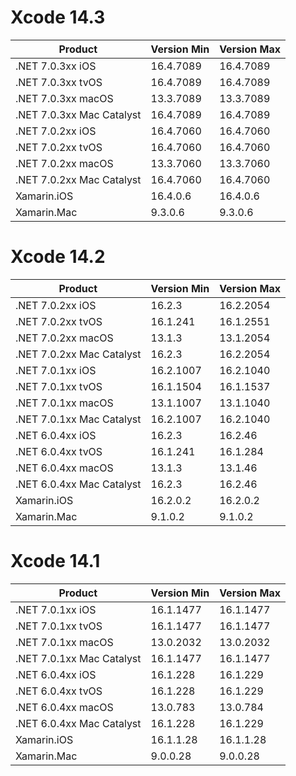 # Xcode 14.3
| Product                   | Version Min | Version Max |
| ------------------------- | ----------- | ----------- |
| .NET 7.0.3xx iOS          | 16.4.7089   | 16.4.7089   |
| .NET 7.0.3xx tvOS         | 16.4.7089   | 16.4.7089   |
| .NET 7.0.3xx macOS        | 13.3.7089   | 13.3.7089   |
| .NET 7.0.3xx Mac Catalyst | 16.4.7089   | 16.4.7089   |
| .NET 7.0.2xx iOS          | 16.4.7060   | 16.4.7060   |
| .NET 7.0.2xx tvOS         | 16.4.7060   | 16.4.7060   |
| .NET 7.0.2xx macOS        | 13.3.7060   | 13.3.7060   |
| .NET 7.0.2xx Mac Catalyst | 16.4.7060   | 16.4.7060   |
| Xamarin.iOS               | 16.4.0.6    | 16.4.0.6    |
| Xamarin.Mac               | 9.3.0.6     | 9.3.0.6     |



# Xcode 14.2
| Product                   | Version Min | Version Max |
| ------------------------- | ----------- | ----------- |
| .NET 7.0.2xx iOS          | 16.2.3      | 16.2.2054   |
| .NET 7.0.2xx tvOS         | 16.1.241    | 16.1.2551   |
| .NET 7.0.2xx macOS        | 13.1.3      | 13.1.2054   |
| .NET 7.0.2xx Mac Catalyst | 16.2.3      | 16.2.2054   |
| .NET 7.0.1xx iOS          | 16.2.1007   | 16.2.1040   |
| .NET 7.0.1xx tvOS         | 16.1.1504   | 16.1.1537   |
| .NET 7.0.1xx macOS        | 13.1.1007   | 13.1.1040   |
| .NET 7.0.1xx Mac Catalyst | 16.2.1007   | 16.2.1040   |
| .NET 6.0.4xx iOS          | 16.2.3      | 16.2.46     |
| .NET 6.0.4xx tvOS         | 16.1.241    | 16.1.284    |
| .NET 6.0.4xx macOS        | 13.1.3      | 13.1.46     |
| .NET 6.0.4xx Mac Catalyst | 16.2.3      | 16.2.46     |
| Xamarin.iOS               | 16.2.0.2    | 16.2.0.2    |
| Xamarin.Mac               | 9.1.0.2     | 9.1.0.2     |


# Xcode 14.1
| Product                   | Version Min | Version Max |
| ------------------------- | ----------- | ----------- |
| .NET 7.0.1xx iOS          | 16.1.1477   | 16.1.1477   |
| .NET 7.0.1xx tvOS         | 16.1.1477   | 16.1.1477   |
| .NET 7.0.1xx macOS        | 13.0.2032   | 13.0.2032   |
| .NET 7.0.1xx Mac Catalyst | 16.1.1477   | 16.1.1477   |
| .NET 6.0.4xx iOS          | 16.1.228    | 16.1.229    |
| .NET 6.0.4xx tvOS         | 16.1.228    | 16.1.229    |
| .NET 6.0.4xx macOS        | 13.0.783    | 13.0.784    |
| .NET 6.0.4xx Mac Catalyst | 16.1.228    | 16.1.229    |
| Xamarin.iOS               | 16.1.1.28   | 16.1.1.28   |
| Xamarin.Mac               | 9.0.0.28    | 9.0.0.28    |
